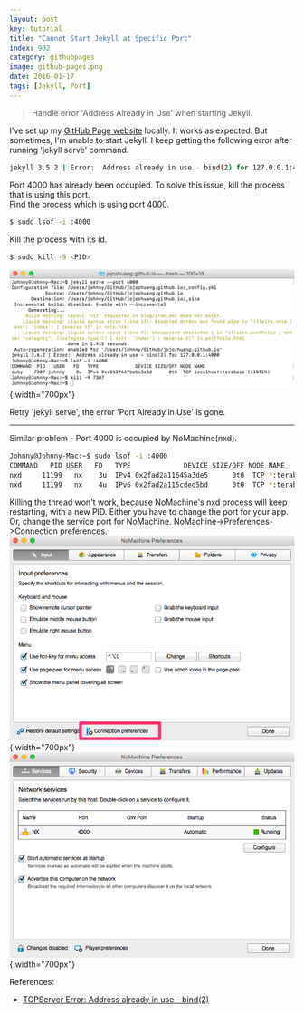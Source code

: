 ```yaml
---
layout: post
key: tutorial
title: "Cannot Start Jekyll at Specific Port"
index: 902
category: githubpages
image: github-pages.png
date: 2016-01-17
tags: [Jekyll, Port]
---
```


> Handle error 'Address Already in Use' when starting Jekyll.

I've set up my [GitHub Page website](http://jojozhuang.github.io/) locally. It works as expected. But sometimes, I'm unable to start Jekyll. I keep getting the following error after running 'jekyll serve' command.
```sh
jekyll 3.5.2 | Error:  Address already in use - bind(2) for 127.0.0.1:4000
```
Port 4000 has already been occupied. To solve this issue, kill the process that is using this port.  
Find the process which is using port 4000.
```sh
$ sudo lsof -i :4000
```

Kill the process with its id.
```sh
$ sudo kill -9 <PID>
```
![image](/public/posts/2016-01-17/port.png){:width="700px"}  

Retry 'jekyll serve', the error 'Port Already in Use' is gone.

--------------
Similar problem - Port 4000 is occupied by NoMachine(nxd).
```sh
Johnny@Johnny-Mac:~$ sudo lsof -i :4000
COMMAND   PID USER   FD   TYPE             DEVICE SIZE/OFF NODE NAME
nxd     11199   nx    3u  IPv4 0x2fad2a11645a3de5      0t0  TCP *:terabase (LISTEN)
nxd     11199   nx    4u  IPv6 0x2fad2a115cded5bd      0t0  TCP *:terabase (LISTEN)
```
Killing the thread won't work, because NoMachine's nxd process will keep restarting, with a new PID. Either you have to change the port for your app. Or, change the service port for NoMachine. NoMachine->Preferences->Connection preferences.
![image](/public/posts/2016-01-17/nomachine_preferences.png){:width="700px"}  
![image](/public/posts/2016-01-17/nomachine_port.png){:width="700px"}  

References:
* [TCPServer Error: Address already in use - bind(2)](https://stackoverflow.com/questions/10261477/tcpserver-error-address-already-in-use-bind2)
